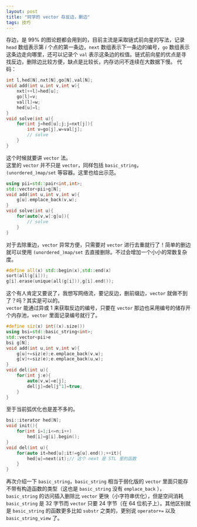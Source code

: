 ```yaml
---
layout: post
title: "珂学的 vector 存反边，删边"
tags: 技巧
---
```


存边，是 $99\%$ 的图论题都会用到的，目前主流是采取链式前向星的写法，记录 `head` 数组表示第 $i$ 个点的第一条边，`next` 数组表示下一条边的编号，`go` 数组表示这条边走向哪里，还可以记录个 `val` 表示这条边的权值。链式前向星的优点是寻找反边，删除边比较方便，缺点是比较长，内存访问不连续在大数据下慢。
代码：
```cpp
int l,hed[N],nxt[N],go[N],val[N];
void add(int u,int v,int w){
	nxt[++l]=hed[u];
	go[l]=v;
	val[l]=w;
	hed[u]=l;
}
void solve(int u){
	for(int j=hed[u];j;j=nxt[j]){
		int v=go[j],w=val[j];
		// solve
	}
}
```
这个时候就要讲 `vector` 法。  
这里的 `vector` 并不只是 `vector`，同样包括 `basic_string`，`(unordered_)map/set` 等容器。这里也给出示范。
```cpp
using pii=std::pair<int,int>;
std::vector<pii>g[N];
void add(int u,int v,int w){
	g[u].emplace_back(v,w);
}
void solve(int u){
	for(auto[v,w]:g[u]){
		// solve
	}
}
```
对于去除重边，`vector` 异常方便，只需要对 `vector` 进行去重就行了！简单的删边就可以使用 `(unordered_)map/set` 去直接删除。不过会增加一个小小的常数复杂度。  
```cpp
#define all(x) std::begin(x),std::end(x)
sort(all(g[i]));
g[i].erase(unique(all(g[i])),g[i].end());
```
这个有人肯定又要说了，我想写网络流，要记反边，删前缀边，`vector` 就做不到了？吗？其实是可以的。  
`vector` 能通过异或 $1$ 来获取反边的编号，只要在 `vector` 那边也采用编号的储存开个内存池，`vector` 里面记录编号就行了。
```cpp
#define siz(x) int((x).size())
using bsi=std::basic_string<int>;
std::vector<pii>e
bsi g[N];
void add(int u,int v,int w){
	g[u]+=siz(e);e.emplace_back(v,w);
	g[v]+=siz(e);e.emplace_back(u,w);
}
void del(int u){
	for(int j:e){
		auto[v,w]=e[j];
		del[j]=del[j^1]=true;
	}
}
```
至于当前弧优化也是差不多的。
```cpp
bsi::iterator hed[N];
void init(){
	for(int i=1;i<=n;i++)
		hed[i]=g[i].begin();
}
void del(int u){
	for(auto it=hed[u];it!=g[u].end();++it){
		hed[u]=next(it);// 这个 next 是 STL 里的函数
	}
}
```
再次介绍一下 `basic_string`，`basic_string` 相当于弱化版的 `vector` 里面只能存不带有构造函数的类型（这也是 `basic_string` 没有 `emplace_back` ），`basic_string` 的访问插入删除比 `vector` 更快（小字符串优化），但是空间消耗 `basic_string` 是 $32$ 字节而 `vector` 只要 $24$ 字节（在 $64$ 位机子上）。其他区别就是 `basic_string` 的函数更多比如 `substr` 之类的，更别说 `operator+=` 以及 `basic_string_view` 了。